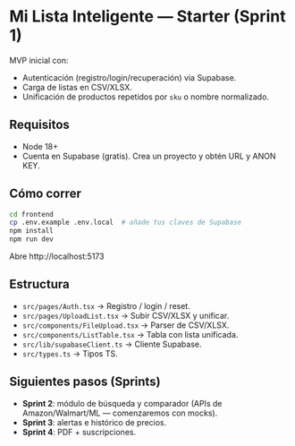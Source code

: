# Mi Lista Inteligente — Starter (Sprint 1)

MVP inicial con:
- Autenticación (registro/login/recuperación) via Supabase.
- Carga de listas en CSV/XLSX.
- Unificación de productos repetidos por `sku` o nombre normalizado.

## Requisitos
- Node 18+
- Cuenta en Supabase (gratis). Crea un proyecto y obtén URL y ANON KEY.

## Cómo correr
```bash
cd frontend
cp .env.example .env.local  # añade tus claves de Supabase
npm install
npm run dev
```

Abre http://localhost:5173

## Estructura
- `src/pages/Auth.tsx` → Registro / login / reset.
- `src/pages/UploadList.tsx` → Subir CSV/XLSX y unificar.
- `src/components/FileUpload.tsx` → Parser de CSV/XLSX.
- `src/components/ListTable.tsx` → Tabla con lista unificada.
- `src/lib/supabaseClient.ts` → Cliente Supabase.
- `src/types.ts` → Tipos TS.

## Siguientes pasos (Sprints)
- **Sprint 2**: módulo de búsqueda y comparador (APIs de Amazon/Walmart/ML — comenzaremos con mocks).
- **Sprint 3**: alertas e histórico de precios.
- **Sprint 4**: PDF + suscripciones.
